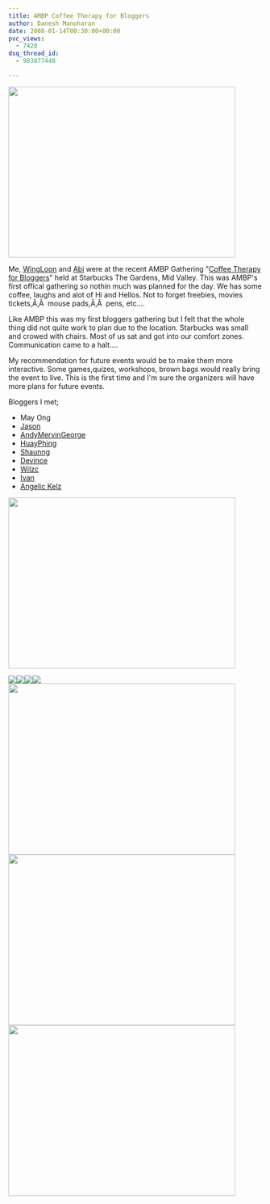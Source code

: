```yaml
---
title: AMBP Coffee Therapy for Bloggers
author: Danesh Manoharan
date: 2008-01-14T00:30:00+00:00
pvc_views:
  - 7428
dsq_thread_id:
  - 983877448

---
```

<img loading="lazy" src="http://farm3.static.flickr.com/2292/2191095056_821107988c_o.jpg" height="338" width="450" />

Me, [WingLoon][1] and [Abi][2] were at the <span class="title6">recent AMBP Gathering "<a href="http://www.allmalaysia.info/ambp/events.asp">Coffee Therapy for Bloggers</a>" held at Starbucks The Gardens, Mid Valley. This was AMBP's first offical gathering so nothin much was planned for the day. We has some coffee, laughs and alot of Hi and Hellos. Not to forget freebies, movies tickets,Ã‚Â  mouse pads,Ã‚Â  pens, etc....<br /> </span>

<span class="title6">Like AMBP this was my first bloggers gathering but I felt that the whole thing did not quite work to plan due to the location. Starbucks was small and crowed with chairs. Most of us sat and got into our comfort zones. Communication came to a halt....<br /> </span>

My recommendation for future events would be to make them more interactive. Some games,quizes, workshops, brown bags would really bring the event to live. This is the first time and I'm sure the organizers will have more plans for future events.

Bloggers I met;

  * May Ong
  * [Jason][3]
  * [AndyMervinGeorge][4]
  * [HuayPhing][5]
  * [Shaunng][6]
  * [Devince][7]
  * [Wilzc][8]
  * [Ivan][9]
  * [Angelic Kelz][10]

<span class="title6"></span><!--more-->

<img loading="lazy" src="http://farm3.static.flickr.com/2076/2191095184_a2c49d7160.jpg?v=0" height="338" width="450" /> 

![][11]![][12]![][13]![][14]<img loading="lazy" src="http://farm3.static.flickr.com/2345/2191095746_1babbbe6ca.jpg?v=0" height="338" width="450" /><img loading="lazy" src="http://farm3.static.flickr.com/2305/2190309009_10d3ff589d.jpg?v=0" height="338" width="450" /><img loading="lazy" src="http://farm3.static.flickr.com/2158/2191095966_77d79ca43f.jpg?v=0" height="338" width="450" />

 [1]: http://wingloon.com/
 [2]: http://www.abinesh.com/delirium/
 [3]: http://jason.com.my/cms/
 [4]: http://www.andymervingeorge.com/
 [5]: http://huayphing.blogspot.com/
 [6]: http://shaun-ng.blogspot.com/
 [7]: http://devince83.blogspot.com/
 [8]: http://wilzc.blogspot.com/
 [9]: http://talesofagecko.blogspot.com/
 [10]: http://www.xanga.com/angelic_kelz
 [11]: http://farm3.static.flickr.com/2104/2190308455_cbb3ba8dd7.jpg?v=0
 [12]: http://farm3.static.flickr.com/2050/2191095386_6d927c27c2.jpg?v=0
 [13]: http://farm3.static.flickr.com/2401/2190308665_9fcc117c83.jpg?v=0
 [14]: http://farm3.static.flickr.com/2132/2191095626_8b8cb6f533.jpg?v=0